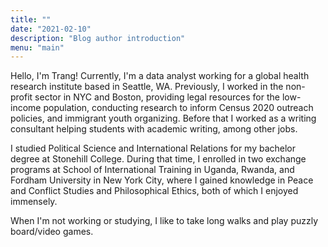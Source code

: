 ```yaml
---
title: ""
date: "2021-02-10"
description: "Blog author introduction"
menu: "main"
---
```


Hello, I'm Trang! Currently, I'm a data analyst working for a global health research institute based in Seattle, WA. Previously, I worked in the non-profit sector in NYC and Boston, providing legal resources for the low-income population, conducting research to inform Census 2020 outreach policies, and immigrant youth organizing. Before that I worked as a writing consultant helping students with academic writing, among other jobs.

I studied Political Science and International Relations for my bachelor degree at Stonehill College. During that time, I enrolled in two exchange programs at School of International Training in Uganda, Rwanda, and Fordham University in New York City, where I gained knowledge in Peace and Conflict Studies and Philosophical Ethics, both of which I enjoyed immensely. 

When I'm not working or studying, I like to take long walks and play puzzly board/video games. 
 
